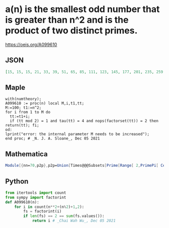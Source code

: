 # a\(n\) is the smallest odd number that is greater than n^2 and is the product of two distinct primes\.
https://oeis.org/A099610
## JSON
```JSON
[15, 15, 15, 21, 33, 39, 51, 65, 85, 111, 123, 145, 177, 201, 235, 259, 291, 327, 365, 403, 445, 485, 533, 579, 629, 679, 731, 785, 843, 901, 965, 1027, 1099, 1157, 1227, 1299, 1371, 1457, 1527, 1603, 1685, 1765, 1851, 1937, 2031, 2117, 2215, 2305, 2407, 2501, 2603, 2705, 2811, 2921, 3027, 3139, 3261, 3365, 3487, 3601, 3737, 3845, 3973, 4097, 4227, 4359, 4497, 4627]
```
## Maple
```Maple
with(numtheory);
A099610 := proc(n) local M,i,t1,tt;
M:=100; t1:=n^2;
for i from 1 to M do
  tt:=t1+i;
  if (tt mod 2) = 1 and tau(tt) = 4 and nops(factorset(tt)) = 2 then return(tt); fi;
od:
lprint("error: the internal parameter M needs to be increased");
end proc; # _N. J. A. Sloane_, Dec 05 2021
```
## Mathematica
```Mathematica
Module[{nn=70,p2p},p2p=Union[Times@@@Subsets[Prime[Range[ 2,PrimePi[ Ceiling[ nn^2/3]]]],{2}]];Table[SelectFirst[p2p,#>n^2&],{n,nn}]] (* _Harvey P. Dale_, Dec 06 2021 *)
```
## Python
```Python
from itertools import count
from sympy import factorint
def A099610(n):
    for i in count(n**2+(n%2)+1,2):
        fs = factorint(i)
        if len(fs) == 2 == sum(fs.values()):
            return i # _Chai Wah Wu_, Dec 05 2021
```
